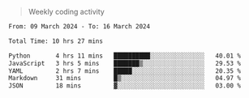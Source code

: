> Weekly coding activity
<!--START_SECTION:waka-->

```txt
From: 09 March 2024 - To: 16 March 2024

Total Time: 10 hrs 27 mins

Python       4 hrs 11 mins   ██████████░░░░░░░░░░░░░░░   40.01 %
JavaScript   3 hrs 5 mins    ███████▒░░░░░░░░░░░░░░░░░   29.53 %
YAML         2 hrs 7 mins    █████░░░░░░░░░░░░░░░░░░░░   20.35 %
Markdown     31 mins         █▒░░░░░░░░░░░░░░░░░░░░░░░   04.97 %
JSON         18 mins         ▓░░░░░░░░░░░░░░░░░░░░░░░░   03.00 %
```

<!--END_SECTION:waka-->
